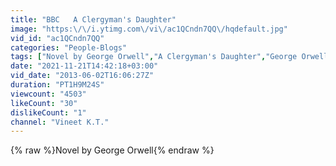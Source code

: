 ```yaml
---
title: "BBC   A Clergyman's Daughter"
image: "https:\/\/i.ytimg.com\/vi\/ac1QCndn7QQ\/hqdefault.jpg"
vid_id: "ac1QCndn7QQ"
categories: "People-Blogs"
tags: ["Novel by George Orwell","A Clergyman's Daughter","George Orwell"]
date: "2021-11-21T14:42:18+03:00"
vid_date: "2013-06-02T16:06:27Z"
duration: "PT1H9M24S"
viewcount: "4503"
likeCount: "30"
dislikeCount: "1"
channel: "Vineet K.T."
---
```

{% raw %}Novel by George Orwell{% endraw %}
